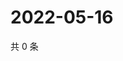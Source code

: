 # 2022-05-16

共 0 条

<!-- BEGIN WEIBO -->
<!-- 最后更新时间 Mon May 16 2022 00:01:50 GMT+0800 (China Standard Time) -->

<!-- END WEIBO -->
